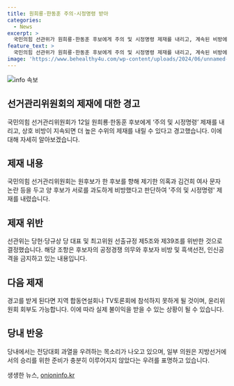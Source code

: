 ```yaml
---
title: 원희룡·한동훈 주의·시정명령 받아
categories:
  - News
excerpt: >
  국민의힘 선관위가 원희룡·한동훈 후보에게 주의 및 시정명령 제재를 내리고, 계속된 비방에 경고하며 제재를 더 높이겠다고 경고했다. 제재 받으면 지역 합동연설회나 TV토론회에 참석못하게 될 것. 선관위는 양 후보가 서로를 과도하게 비방했으며, 규정을 위반했다고 결정했다. 다음 제재로 경고를 받으면 실제 불이익을 받을 수 있을 것으로 설명됨. 국민의힘 내에서는 전당대회 과열 우려 발언도 나오고 있다. 최형두 국민의힘 의원은 당 대표 후보 토론회와 선거공방이 지방선거 승리 등의 주제를 놓치고 있다고 지적함.
feature_text: >
  국민의힘 선관위가 원희룡·한동훈 후보에게 주의 및 시정명령 제재를 내리고, 계속된 비방에 경고하며 제재를 더 높이겠다고 경고했다. 제재 받으면 지역 합동연설회나 TV토론회에 참석못하게 될 것. 선관위는 양 후보가 서로를 과도하게 비방했으며, 규정을 위반했다고 결정했다. 다음 제재로 경고를 받으면 실제 불이익을 받을 수 있을 것으로 설명됨. 국민의힘 내에서는 전당대회 과열 우려 발언도 나오고 있다. 최형두 국민의힘 의원은 당 대표 후보 토론회와 선거공방이 지방선거 승리 등의 주제를 놓치고 있다고 지적함.
image: 'https://www.behealthy4u.com/wp-content/uploads/2024/06/unnamed-file.png'
---
```


<p><img src="https://www.behealthy4u.com/wp-content/uploads/2024/06/unnamed-file.png" alt="info 속보" /></p>

<h2 data-ke-size="size26">선거관리위원회의 제재에 대한 경고</h2>

<p data-ke-size="size16">국민의힘 선거관리위원회가 12일 원희룡·한동훈 후보에게 ‘주의 및 시정명령’ 제재를 내리고, 상호 비방이 지속되면 더 높은 수위의 제재를 내릴 수 있다고 경고했습니다. 이에 대해 자세히 알아보겠습니다.</p>

<h2 data-ke-size="size26">제재 내용</h2>

<p data-ke-size="size16">국민의힘 선거관리위원회는 원후보가 한 후보를 향해 제기한 의혹과 김건희 여사 문자 논란 등을 두고 양 후보가 서로를 과도하게 비방했다고 판단하여 '주의 및 시정명령' 제재를 내렸습니다.</p>

<h2 data-ke-size="size26">제재 위반</h2>

<p data-ke-size="size16">선관위는 당헌·당규상 당 대표 및 최고위원 선출규정 제5조와 제39조를 위반한 것으로 결정했습니다. 해당 조항은 후보자의 공정경쟁 의무와 후보자 비방 및 흑색선전, 인신공격을 금지하고 있는 내용입니다.</p>

<h2 data-ke-size="size26">다음 제재</h2>

<p data-ke-size="size16">경고를 받게 된다면 지역 합동연설회나 TV토론회에 참석하지 못하게 될 것이며, 윤리위원회 회부도 가능합니다. 이에 따라 실제 불이익을 받을 수 있는 상황이 될 수 있습니다.</p>

<h2 data-ke-size="size26">당내 반응</h2>

<p data-ke-size="size16">당내에서는 전당대회 과열을 우려하는 목소리가 나오고 있으며, 일부 의원은 지방선거에서의 승리를 위한 준비가 충분히 이루어지지 않았다는 우려를 표명하고 있습니다.</p>
생생한 뉴스, <a href="https://onioninfo.kr" rel="dofollow">onioninfo.kr</a>


